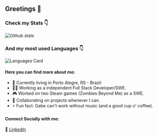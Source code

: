 ## Greetings 👋
### Check my Stats 👇

![Github stats](https://github-readme-stats.vercel.app/api?username=gabealvss&show_icons=true&theme=dark) 
### And my most used Languages 👇
![Languages Card](https://github-readme-stats.vercel.app/api/top-langs/?username=gabealvss&theme=dark)

#### Here you can find more about me:

- 🏡 Currently living in Porto Alegre, RS - Brazil
- 👨‍💻 Working as a independent Full Stack Developer/SWE.
- 🎮 Worked on two Steam games (Zombies Beyond Me) as a SWE.
- 🤝 Collaborating on projects whenever I can.
- ⚡ Fun fact: Gabe can't work without music (and a good cup o' coffee).

#### Connect Socially with me:
💼 [LinkedIn](https://www.linkedin.com/in/gabethealves/)
